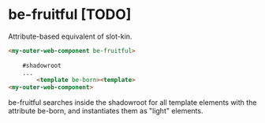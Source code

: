 # be-fruitful [TODO]

Attribute-based equivalent of slot-kin.

```html
<my-outer-web-component be-fruitful>
    
    #shadowroot
    ...
        <template be-born><template>
<my-outer-web-component>

```

be-fruitful searches inside the shadowroot for all template elements with the attribute be-born, and instantiates them as "light" elements.




